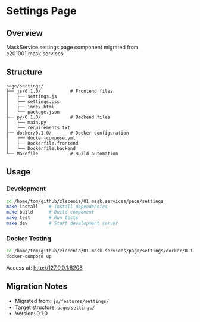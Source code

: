 # Settings Page

## Overview
MaskService settings page component migrated from c201001.mask.services.

## Structure
```
page/settings/
├── js/0.1.0/           # Frontend files
│   ├── settings.js
│   ├── settings.css
│   ├── index.html
│   └── package.json
├── py/0.1.0/           # Backend files
│   ├── main.py
│   └── requirements.txt
├── docker/0.1.0/       # Docker configuration
│   ├── docker-compose.yml
│   ├── Dockerfile.frontend
│   └── Dockerfile.backend
└── Makefile            # Build automation
```

## Usage

### Development
```bash
cd /home/tom/github/zlecenia/01.mask.services/page/settings
make install    # Install dependencies
make build      # Build component
make test       # Run tests
make dev        # Start development server
```

### Docker Testing
```bash
cd /home/tom/github/zlecenia/01.mask.services/page/settings/docker/0.1.0
docker-compose up
```

Access at: http://127.0.0.1:8208


## Migration Notes
- Migrated from: `js/features/settings/`
- Target structure: `page/settings/`
- Version: 0.1.0
